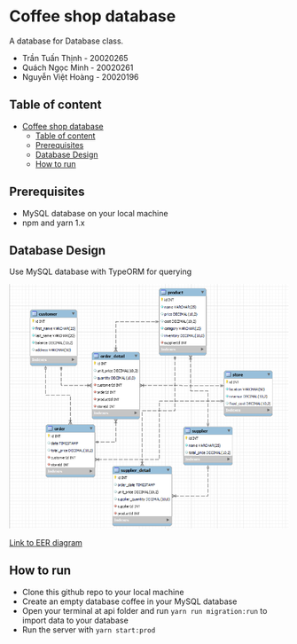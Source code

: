# Coffee shop database

A database for Database class.

- Trần Tuấn Thịnh - 20020265
- Quách Ngọc Minh - 20020261
- Nguyễn Việt Hoàng - 20020196

## Table of content

- [Coffee shop database](#coffee-shop-database)
  - [Table of content](#table-of-content)
  - [Prerequisites](#prerequisites)
  - [Database Design](#database-design)
  - [How to run](#how-to-run)

## Prerequisites

- MySQL database on your local machine
- npm and yarn 1.x

## Database Design

Use MySQL database with TypeORM for querying

![coffee shop diagram.png](docs/coffee%20shop%20diagram.png)

[Link to EER diagram](docs/Coffee%20shop.mwb)

## How to run

- Clone this github repo to your local machine
- Create an empty database coffee in your MySQL database
- Open your terminal at api folder and run `yarn run migration:run` to import data to your database
- Run the server with `yarn start:prod`
